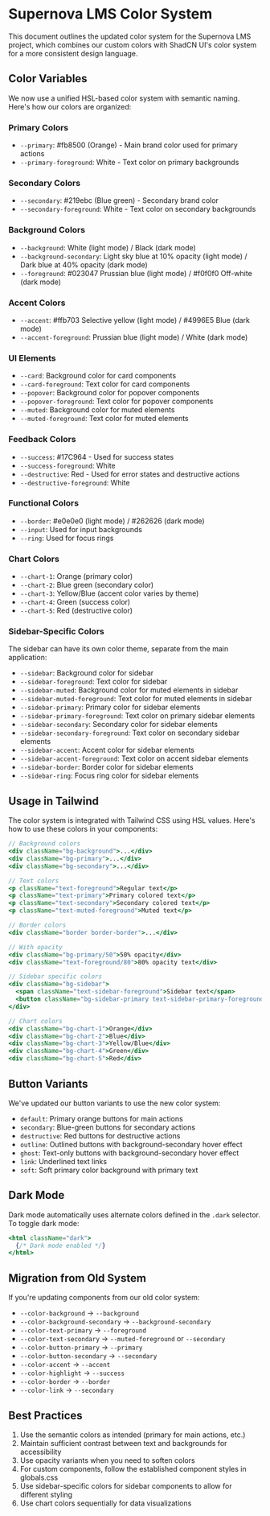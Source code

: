 # Supernova LMS Color System

This document outlines the updated color system for the Supernova LMS project, which combines our custom colors with ShadCN UI's color system for a more consistent design language.

## Color Variables

We now use a unified HSL-based color system with semantic naming. Here's how our colors are organized:

### Primary Colors
- `--primary`: #fb8500 (Orange) - Main brand color used for primary actions
- `--primary-foreground`: White - Text color on primary backgrounds

### Secondary Colors
- `--secondary`: #219ebc (Blue green) - Secondary brand color
- `--secondary-foreground`: White - Text color on secondary backgrounds

### Background Colors
- `--background`: White (light mode) / Black (dark mode)
- `--background-secondary`: Light sky blue at 10% opacity (light mode) / Dark blue at 40% opacity (dark mode)
- `--foreground`: #023047 Prussian blue (light mode) / #f0f0f0 Off-white (dark mode)

### Accent Colors
- `--accent`: #ffb703 Selective yellow (light mode) / #4996E5 Blue (dark mode)
- `--accent-foreground`: Prussian blue (light mode) / White (dark mode)

### UI Elements
- `--card`: Background color for card components
- `--card-foreground`: Text color for card components
- `--popover`: Background color for popover components
- `--popover-foreground`: Text color for popover components
- `--muted`: Background color for muted elements
- `--muted-foreground`: Text color for muted elements

### Feedback Colors
- `--success`: #17C964 - Used for success states
- `--success-foreground`: White
- `--destructive`: Red - Used for error states and destructive actions
- `--destructive-foreground`: White

### Functional Colors
- `--border`: #e0e0e0 (light mode) / #262626 (dark mode)
- `--input`: Used for input backgrounds
- `--ring`: Used for focus rings

### Chart Colors
- `--chart-1`: Orange (primary color)
- `--chart-2`: Blue green (secondary color)
- `--chart-3`: Yellow/Blue (accent color varies by theme)
- `--chart-4`: Green (success color)
- `--chart-5`: Red (destructive color)

### Sidebar-Specific Colors
The sidebar can have its own color theme, separate from the main application:

- `--sidebar`: Background color for sidebar
- `--sidebar-foreground`: Text color for sidebar
- `--sidebar-muted`: Background color for muted elements in sidebar
- `--sidebar-muted-foreground`: Text color for muted elements in sidebar
- `--sidebar-primary`: Primary color for sidebar elements
- `--sidebar-primary-foreground`: Text color on primary sidebar elements
- `--sidebar-secondary`: Secondary color for sidebar elements
- `--sidebar-secondary-foreground`: Text color on secondary sidebar elements
- `--sidebar-accent`: Accent color for sidebar elements
- `--sidebar-accent-foreground`: Text color on accent sidebar elements
- `--sidebar-border`: Border color for sidebar elements
- `--sidebar-ring`: Focus ring color for sidebar elements

## Usage in Tailwind

The color system is integrated with Tailwind CSS using HSL values. Here's how to use these colors in your components:

```jsx
// Background colors
<div className="bg-background">...</div>
<div className="bg-primary">...</div>
<div className="bg-secondary">...</div>

// Text colors
<p className="text-foreground">Regular text</p>
<p className="text-primary">Primary colored text</p>
<p className="text-secondary">Secondary colored text</p>
<p className="text-muted-foreground">Muted text</p>

// Border colors
<div className="border border-border">...</div>

// With opacity
<div className="bg-primary/50">50% opacity</div>
<div className="text-foreground/80">80% opacity text</div>

// Sidebar specific colors
<div className="bg-sidebar">
  <span className="text-sidebar-foreground">Sidebar text</span>
  <button className="bg-sidebar-primary text-sidebar-primary-foreground">Button</button>
</div>

// Chart colors
<div className="bg-chart-1">Orange</div>
<div className="bg-chart-2">Blue</div>
<div className="bg-chart-3">Yellow/Blue</div>
<div className="bg-chart-4">Green</div>
<div className="bg-chart-5">Red</div>
```

## Button Variants

We've updated our button variants to use the new color system:

- `default`: Primary orange buttons for main actions
- `secondary`: Blue-green buttons for secondary actions
- `destructive`: Red buttons for destructive actions
- `outline`: Outlined buttons with background-secondary hover effect
- `ghost`: Text-only buttons with background-secondary hover effect
- `link`: Underlined text links
- `soft`: Soft primary color background with primary text

## Dark Mode

Dark mode automatically uses alternate colors defined in the `.dark` selector. To toggle dark mode:

```jsx
<html className="dark">
  {/* Dark mode enabled */}
</html>
```

## Migration from Old System

If you're updating components from our old color system:

- `--color-background` → `--background`
- `--color-background-secondary` → `--background-secondary`
- `--color-text-primary` → `--foreground`
- `--color-text-secondary` → `--muted-foreground` or `--secondary`
- `--color-button-primary` → `--primary` 
- `--color-button-secondary` → `--secondary`
- `--color-accent` → `--accent`
- `--color-highlight` → `--success`
- `--color-border` → `--border`
- `--color-link` → `--secondary`

## Best Practices

1. Use the semantic colors as intended (primary for main actions, etc.)
2. Maintain sufficient contrast between text and backgrounds for accessibility
3. Use opacity variants when you need to soften colors
4. For custom components, follow the established component styles in globals.css
5. Use sidebar-specific colors for sidebar components to allow for different styling
6. Use chart colors sequentially for data visualizations 